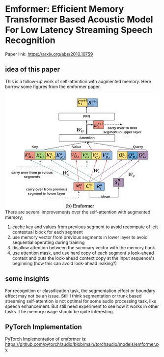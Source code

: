 # Emformer: Efficient Memory Transformer Based Acoustic Model For Low Latency Streaming Speech Recognition
Paper link: https://arxiv.org/abs/2010.10759

## idea of this paper
This is a follow-up work of self-attention with augmented memory. Here borrow some figures from the emformer paper.

<img src="./figures/emformer.png"
     alt="emformer"
     style="float: left; margin-right: 10px;" />
     <!-- ![This is the caption\label{mylabel}](./figures/am_trf.png) -->

There are several improvements over the self-attention with augmented memory,

1. cache key and values from previous segment to avoid recompute of left contextual block for each segment
2. use memory vector from previous segments in lower layer to avoid sequential operating during training
3. disallow attention between the summary vector with the memory bank
4. use attention mask, and use hard copy of each segment's look-ahead context and puts the look-ahead context copy at the input sequence's beginning (how this can avoid look-ahead leaking?)

## some insights
For recognition or classification task, the segmentation effect or boundary effect may not be an issue. Still I think segmentation or trunk based streaming self-attention is not optimal for some audio processing task, like speech enhancement. But still need experiment to see how it works in other tasks. The memory usage should be quite interesting.

## PyTorch Implementation
PyTorch Implementation of emformer is: https://github.com/pytorch/audio/blob/main/torchaudio/models/emformer.py

 

